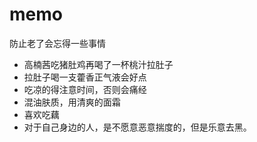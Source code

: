 # memo
防止老了会忘得一些事情  

* 高楠茜吃猪肚鸡再喝了一杯桃汁拉肚子
* 拉肚子喝一支藿香正气液会好点
* 吃凉的得注意时间，否则会痛经
* 混油肤质，用清爽的面霜
* 喜欢吃藕
* 对于自己身边的人，是不愿意恶意揣度的，但是乐意去黑。